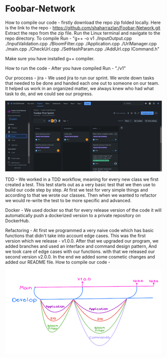 # Foobar-Network

How to compile our code - firstly download the repo zip folded locally. Here is the link to the repo - https://github.com/shaharrazlan/Foobar-Network.git
Extract the repo from the zip file.
Run the Linux terminal and navigate to the repo directory.
To compile Run - "g++ -o v1 ./InputOutput.cpp ./InputValidation.cpp ./BloomFilter.cpp ./Application.cpp ./UrlManager.cpp ./main.cpp ./CheckUrl.cpp ./SetHashParam.cpp ./AddUrl.cpp ICommand.h"

Make sure you have installed g++ compiler.

How to run the code - After you have compiled Run - "./v1"

Our proccess -
jira - We used jira to run our sprint. We wrote down tasks that needed to be done and handed each one out to someone on our team. It helped us work in an organized matter, we always knew who had what task to do, and we could see our progress.

![Jira](proof/jira.png)

TDD - We worked in a TDD workflow, meaning for every new class we first created a test. This test starts out as a very basic test that we then use to build our code step by step. At first we test for very simple things and according to that we wrote our classes. Then when we wanted to refactor we would re-write the test to be more specific and advanced.

Docker - We used docker so that for every release version of the code it will automatically push a dockerized version to a private repository on DockerHub.

Refactoring - At first we programmed a very naive code which has basic functions that didn't take into account edge cases. This was the first version which we release - v1.0.0.
After that we upgraded our program, we added branches and used an interface and command design pattern, And we took care of edge cases with our functions. with that we released our second version v2.0.0.
In the end we added some cosmetic changes and added our README file.
How to compile our code -

![Workflow](proof/workflow.png)





